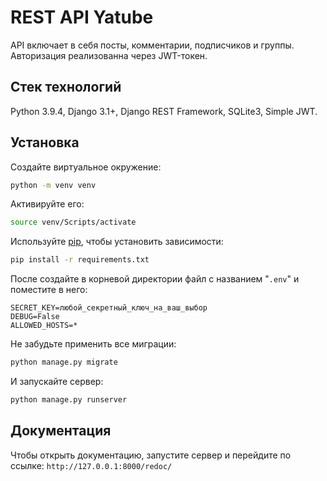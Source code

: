 # REST API Yatube
API включает в себя посты, комментарии, подписчиков и группы. Авторизация реализованна через JWT-токен.

## Стек технологий
Python 3.9.4, Django 3.1+, Django REST Framework, SQLite3, Simple JWT.

## Установка
Создайте виртуальное окружение:
```bash
python -m venv venv
```
Активируйте его:
```bash
source venv/Scripts/activate
```
Используйте [pip](https://pip.pypa.io/en/stable/), чтобы установить зависимости:
```bash
pip install -r requirements.txt
```
После создайте в корневой директории файл с названием "```.env```" и поместите в него:
```
SECRET_KEY=любой_секретный_ключ_на_ваш_выбор
DEBUG=False
ALLOWED_HOSTS=*
```
Не забудьте применить все миграции:
```bash
python manage.py migrate
```
И запускайте сервер:
```bash
python manage.py runserver
```

## Документация
Чтобы открыть документацию, запустите сервер и перейдите по ссылке:
```http://127.0.0.1:8000/redoc/```
